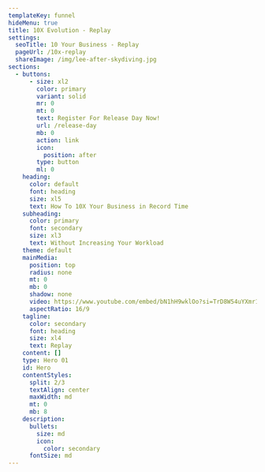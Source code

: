 ```yaml
---
templateKey: funnel
hideMenu: true
title: 10X Evolution - Replay
settings:
  seoTitle: 10 Your Business - Replay
  pageUrl: /10x-replay
  shareImage: /img/lee-after-skydiving.jpg
sections:
  - buttons:
      - size: xl2
        color: primary
        variant: solid
        mr: 0
        mt: 0
        text: Register For Release Day Now!
        url: /release-day
        mb: 0
        action: link
        icon:
          position: after
        type: button
        ml: 0
    heading:
      color: default
      font: heading
      size: xl5
      text: How To 10X Your Business in Record Time
    subheading:
      color: primary
      font: secondary
      size: xl3
      text: Without Increasing Your Workload
    theme: default
    mainMedia:
      position: top
      radius: none
      mt: 0
      mb: 0
      shadow: none
      video: https://www.youtube.com/embed/bN1hH9wklOo?si=TrD8W54uYXmr1xlj
      aspectRatio: 16/9
    tagline:
      color: secondary
      font: heading
      size: xl4
      text: Replay
    content: []
    type: Hero 01
    id: Hero
    contentStyles:
      split: 2/3
      textAlign: center
      maxWidth: md
      mt: 0
      mb: 8
    description:
      bullets:
        size: md
        icon:
          color: secondary
      fontSize: md
---
```

